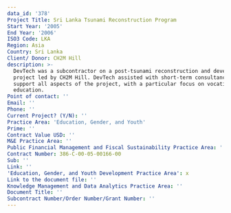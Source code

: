 ```yaml
---
data_id: '378'
Project Title: Sri Lanka Tsunami Reconstruction Program
Start Year: '2005'
End Year: '2006'
ISO3 Code: LKA
Region: Asia
Country: Sri Lanka
Client/ Donor: CH2M Hill
description: >-
  DevTech was a subcontractor on a post-tsunami reconstruction and development
  project led by CH2M Hill. DevTech assisted with short-term consultancies to
  support all aspects of the project, with a particular focus on vocational
  education.
Point of contact: ''
Email: ''
Phone: ''
Current Project? (Y/N): ''
Practice Area: 'Education, Gender, and Youth'
Prime: ''
Contract Value USD: ''
M&E Practice Area: ''
Public Financial Management and Fiscal Sustainability Practice Area: ''
Contract Number: 386-C-00-05-00166-00
Sub: ''
Link: ''
'Education, Gender, and Youth Development Practice Area': x
Link to the document file: ''
Knowledge Management and Data Analytics Practice Area: ''
Document Title: ''
Subcontract Number/Order Number/Grant Number: ''
---
```

